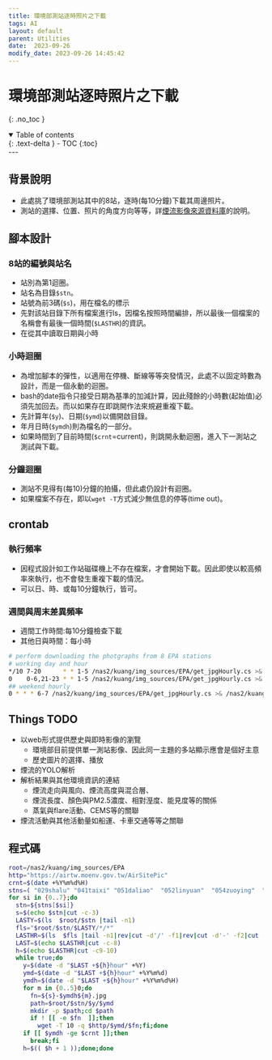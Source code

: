 ```yaml
---
title: 環境部測站逐時照片之下載
tags: AI
layout: default
parent: Utilities
date:  2023-09-26
modify_date: 2023-09-26 14:45:42
---
```


# 環境部測站逐時照片之下載
{: .no_toc }

<details open markdown="block">
  <summary>
    Table of contents
  </summary>
  {: .text-delta }
- TOC
{:toc}
</details>
---

## 背景說明

- 此處挑了環境部測站其中的8站，逐時(每10分鐘)下載其周邊照片。
- 測站的選擇、位置、照片的角度方向等等，詳[煙流影像來源資料庫](https://sinotec2.github.io/AIEE/Identify/FilmSources/)的說明。

## 腳本設計

### 8站的編號與站名

- 站別為第1迴圈。
- 站名為目錄`$stn`。
- 站號為前3碼(`$s`)，用在檔名的標示
- 先對該站目錄下所有檔案進行ls，因檔名按照時間編排，所以最後一個檔案的名稱會有最後一個時間(`$LASTHR`)的資訊。
- 在從其中讀取日期與小時

### 小時迴圈

- 為增加腳本的彈性，以適用在停機、斷線等等突發情況，此處不以固定時數為設計，而是一個永動的迴圈。
- bash的date指令只接受日期為基準的加減計算，因此殘餘的小時數(起始值)必須先加回去。而以如果存在即跳開作法來規避重複下載。
- 先計算年(`$y`)、日期(`$ymd`)以備開啟目錄。
- 年月日時(`$ymdh`)則為檔名的一部分。
- 如果時間到了目前時間(`$crnt`=current)，則跳開永動迴圈，進入下一測站之測試與下載。

### 分鐘迴圈

- 測站不見得有(每10)分鐘的拍攝，但此處仍設計有迴圈。
- 如果檔案不存在，即以`wget -T`方式減少無信息的停等(time out)。

## crontab

### 執行頻率

- 因程式設計如工作站磁碟機上不存在檔案，才會開始下載。因此即使以較高頻率來執行，也不會發生重複下載的情況。
- 可以日、時、或每10分鐘執行，皆可。

### 週間與周末差異頻率

- 週間工作時間:每10分鐘檢查下載
- 其他日與時間：每小時

```bash
# perform downloading the photgraphs from 8 EPA stations
# working day and hour
*/10 7-20      * * 1-5 /nas2/kuang/img_sources/EPA/get_jpgHourly.cs >& /nas2/kuang/img_sources/EPA/get_jpgHourly.out
0    0-6,21-23 * * 1-5 /nas2/kuang/img_sources/EPA/get_jpgHourly.cs >& /nas2/kuang/img_sources/EPA/get_jpgHourly.out
## weekend hourly
0 * * * 6-7 /nas2/kuang/img_sources/EPA/get_jpgHourly.cs >& /nas2/kuang/img_sources/EPA/get_jpgHourly.out
```

## Things TODO

- 以web形式提供歷史與即時影像的瀏覽
  - 環境部目前提供單一測站影像、因此同一主題的多站顯示應會是個好主意
  - 歷史圖片的選擇、播放
- 煙流的YOLO解析
- 解析結果與其他環境資訊的連結
  - 煙流走向與風向、煙流高度與混合層、
  - 煙流長度、顏色與PM2.5濃度、相對溼度、能見度等的關係
  - 蒸氣與flare活動、CEMS等的關聯
- 煙流活動與其他活動量如船運、卡車交通等等之關聯

## 程式碼

```bash
root=/nas2/kuang/img_sources/EPA
http="https://airtw.moenv.gov.tw/AirSitePic"
crnt=$(date +%Y%m%d%H)
stns=( "029shalu" "041taixi" "051daliao"  "052linyuan"  "054zuoying"  "058xiaogang"  "060chaozhou"  "085dacheng" )
for si in {0..7};do
  stn=${stns[$si]}
  s=$(echo $stn|cut -c-3)
  LASTY=$(ls  $root/$stn |tail -n1)
  fls="$root/$stn/$LASTY/*/*"
  LASTHR=$(ls  $fls |tail -n1|rev|cut -d'/' -f1|rev|cut -d'-' -f2|cut -c-10)
  LAST=$(echo $LASTHR|cut -c-8)
  h=$(echo $LASTHR|cut -c9-10)
  while true;do
    y=$(date -d "$LAST +${h}hour" +%Y)
    ymd=$(date -d "$LAST +${h}hour" +%Y%m%d)
    ymdh=$(date -d "$LAST +${h}hour" +%Y%m%d%H)
    for m in {0..5}0;do
      fn=${s}-$ymdh${m}.jpg
      path=$root/$stn/$y/$ymd
      mkdir -p $path;cd $path
      if ! [[ -e $fn  ]];then
        wget -T 10 -q $http/$ymd/$fn;fi;done
    if [[ $ymdh -ge $crnt ]];then
      break;fi
    h=$(( $h + 1 ));done;done
```

